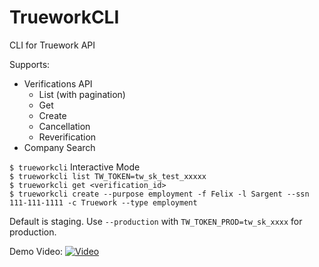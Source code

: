# TrueworkCLI

CLI for Truework API

Supports:

- Verifications API
  - List (with pagination)
  - Get
  - Create
  - Cancellation
  - Reverification
- Company Search

`$ trueworkcli` Interactive Mode  
`$ trueworkcli list TW_TOKEN=tw_sk_test_xxxxx`  
`$ trueworkcli get <verification_id>`  
`$ trueworkcli create --purpose employment -f Felix -l Sargent --ssn 111-111-1111 -c Truework --type employment`  

Default is staging. Use `--production` with `TW_TOKEN_PROD=tw_sk_xxxx` for production.

Demo Video:
[![Video](https://user-images.githubusercontent.com/273880/157930928-8cd04f86-a6c5-4040-ae48-7dd372be1e8b.png)](https://cln.sh/RNdOV6/)
